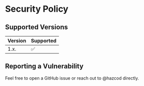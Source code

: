 # Security Policy

## Supported Versions

| Version | Supported          |
| ------- | ------------------ |
| 1.x.    | :white_check_mark: |

## Reporting a Vulnerability

Feel free to open a GitHub issue or reach out to @hazcod directly.
